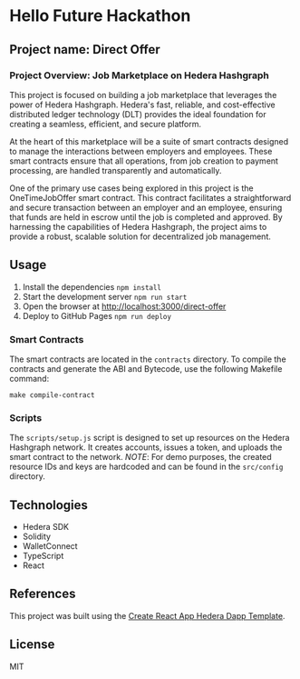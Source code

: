 # Hello Future Hackathon

## Project name: Direct Offer

### Project Overview: Job Marketplace on Hedera Hashgraph

This project is focused on building a job marketplace that leverages the power of Hedera Hashgraph. Hedera's fast, reliable, 
and cost-effective distributed ledger technology (DLT) provides the ideal foundation for creating a seamless, efficient, 
and secure platform.

At the heart of this marketplace will be a suite of smart contracts designed to manage the interactions between employers and employees.
These smart contracts ensure that all operations, from job creation to payment processing, are handled transparently and 
automatically.

One of the primary use cases being explored in this project is the OneTimeJobOffer smart contract. This contract facilitates 
a straightforward and secure transaction between an employer and an employee, ensuring that funds are held in escrow until 
the job is completed and approved. By harnessing the capabilities of Hedera Hashgraph, the project aims to provide a robust, 
scalable solution for decentralized job management.


## Usage

1. Install the dependencies ```npm install```
2. Start the development server ```npm run start```
3. Open the browser at [http://localhost:3000/direct-offer](http://localhost:3000/direct-offer)
4. Deploy to GitHub Pages ```npm run deploy```

### Smart Contracts

The smart contracts are located in the `contracts` directory. To compile the contracts and generate the ABI and Bytecode, use the following Makefile command:
```shell
make compile-contract
```

### Scripts

The `scripts/setup.js` script is designed to set up resources on the Hedera Hashgraph network. It creates accounts, issues a token, and uploads the smart contract to the network. *NOTE*: For demo purposes, the created resource IDs and keys are hardcoded and can be found in the `src/config` directory.

## Technologies

* Hedera SDK
* Solidity
* WalletConnect
* TypeScript
* React

## References

This project was built using the [Create React App Hedera Dapp Template](https://github.com/hedera-dev/cra-hedera-dapp-template).

## License

MIT



